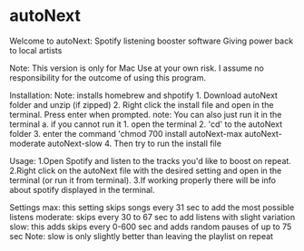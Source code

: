 # autoNext
Welcome to autoNext: Spotify listening booster software
Giving power back to local artists

Note:
	This version is only for Mac
	Use at your own risk.  I assume no responsibility for the outcome of using this program.

Installation:
	Note: installs homebrew and shpotify
	1. Download autoNext folder and unzip (if zipped)
	2. Right click the install file and open in the terminal.  Press enter when prompted.
		note: You can also just run it in the terminal
		a. if you cannot run it
			1. open the terminal
			2. 'cd' to the autoNext folder
			3. enter the command 'chmod 700 install autoNext-max autoNext-moderate autoNext-slow
			4. Then try to run the install file

Usage:
	1.Open Spotify and listen to the tracks you'd like to boost on repeat.
	2.Right click on the autoNext file with the desired setting and open in the terminal (or run it from terminal).
	3.If working properly there will be info about spotify displayed in the terminal.

Settings
	max: this setting skips songs every 31 sec to add the most possible listens
	moderate: skips every 30 to 67 sec to add listens with slight variation
	slow: this adds skips every 0-600 sec and adds random pauses of up to 75 sec
		Note: slow is only slightly better than leaving the playlist on repeat
